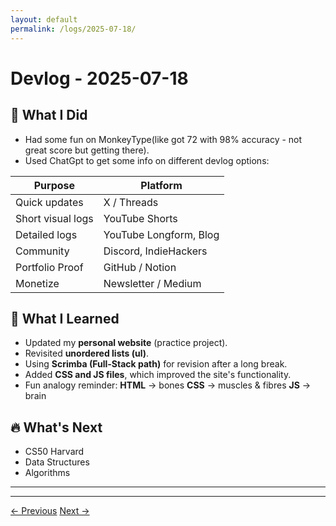 ```yaml
---
layout: default
permalink: /logs/2025-07-18/
---
```


# Devlog - 2025-07-18

## 🚀 What I Did
- Had some fun on MonkeyType(like got 72 with 98% accuracy - not great score but getting there).
- Used ChatGpt to get some info on different devlog options:

|  Purpose          | Platform               |
| ----------------- | ---------------------- |
| Quick updates     | X / Threads            |
| Short visual logs | YouTube Shorts         |
| Detailed logs     | YouTube Longform, Blog |
| Community         | Discord, IndieHackers  |
| Portfolio Proof   | GitHub / Notion        |
| Monetize          | Newsletter / Medium    |

## 🧠 What I Learned
- Updated my **personal website** (practice project).
- Revisited **unordered lists (ul)**.
- Using **Scrimba (Full-Stack path)** for revision after a long break.
- Added **CSS and JS files**, which improved the site's functionality.
- Fun analogy reminder:
  **HTML** → bones
  **CSS** → muscles & fibres
  **JS** → brain


## 🔥 What's Next
- CS50 Harvard
- Data Structures
- Algorithms

---



---

<div class="nav-links">
<a href="{{ site.baseurl }}/logs/2025-07-18/">← Previous</a>
<a href="{{ site.baseurl }}/logs/2025-07-19/">Next →</a>
</div>
